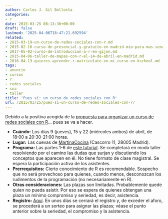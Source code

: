 ```yaml
---
author: Carlos J. Gil Bellosta
categories:
- r
date: 2015-03-25 08:13:36+00:00
draft: false
lastmod: '2025-04-06T18:47:21.692594'
related:
- 2015-03-19-un-curso-de-redes-sociales-con-r.md
- 2015-02-16-curso-de-presencial-y-gratuito-en-madrid-mio-para-mas-senas.md
- 2017-05-02-curso-de-introduccion-a-r-en-gijon.md
- 2015-04-06-taller-de-mapas-con-r-el-14-de-abril-en-madrid.md
- 2016-04-13-quieres-aprender-r-matriculate-en-mi-curso-en-kschool.md
tags:
- anuncio
- cursos
- r
- redes sociales
- sna
- taller
title: 'Pues sí: un curso de redes sociales con R'
url: /2015/03/25/pues-si-un-curso-de-redes-sociales-con-r/
---
```


Debido a la positiva acogida de la [propuesta para organizar un curso de redes sociales con R](http://www.datanalytics.com/2015/03/19/un-curso-de-redes-sociales-con-r/)... pues se va a hacer.

* **Cuándo:** Los días 9 (jueves), 15 y 22 (miércoles ambos) de abril, de 18:00 a 20:30-21:00 horas.
* **Lugar:** Las cuevas de [MartinaCocina](http://www.martinacocina.es) (Cascorro 11, 28005 Madrid).
* **Programa:** Las partes 1-6 de [este tutorial](http://sna.stanford.edu/rlabs.php). Se completará en modo taller resolviendo por el camino las dudas que surjan y discutiendo los conceptos que aparecen en él. No tiene formato de clase magistral. Se espera la participación activa de los asistentes.
* **Prerrequisitos:** Cierto conocimiento de R es recomendable. Sospecho que no será provechoso para quienes, cuando menos, desconozcan los rudimentos de la programación (no necesariamente en R).
* **Otras consideraciones:** Las plazas son limitadas. Probablemente quede quien no pueda asistir. Por eso se espera de quienes obtengan una plaza un mínimo compromiso y seriedad, es decir, asistencia.
* **Registro:** [Aquí](http://goo.gl/forms/O4mT3ifv09). En unos días se cerrará el registro y, de exceder el aforo, se procederá a un sorteo para asignar las plazas; véase el punto anterior sobre la seriedad, el compromiso y la asistencia.